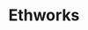 ---
blog: https://medium.com/ethworks
codehost: https://github.com/ethWorks
dribbble: https://dribbble.com/ethworks
facebook: https://facebook.com/ethworks
linkedin: https://linkedin.com/company/ethworks
logohandle: ethworksio
sort: ethworks
title: Ethworks
twitter: https://x.com/ethworks
website: https://ethworks.io/
youtube: https://youtube.com/channel/UC6kuMbh67VfpPd3RMsBCGgA
---
